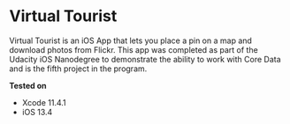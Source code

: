 # Virtual Tourist
Virtual Tourist is an iOS App that lets you place a pin on a map and download photos from Flickr. This app was completed as part of the Udacity iOS Nanodegree to demonstrate the ability to work with Core Data and is the fifth project in the program.

**Tested on**

- Xcode 11.4.1
- iOS 13.4
